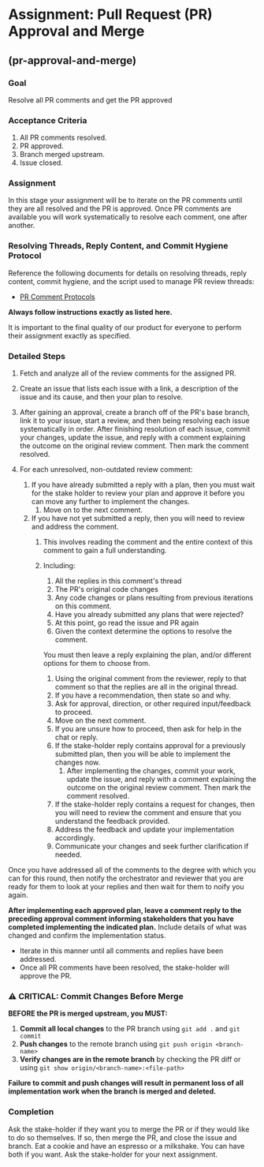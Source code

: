 # Assignment: Pull Request (PR) Approval and Merge

## (pr-approval-and-merge)

### Goal

Resolve all PR comments and get the PR approved

### Acceptance Criteria

1. All PR comments resolved.
2. PR approved.
3. Branch merged upstream.
4. Issue closed.

### Assignment

In this stage your assignment will be to iterate on the PR comments until they
are all resolved and the PR is approved. Once PR comments are available
you will work systematically to resolve each comment, one after another.

### Resolving Threads, Reply Content, and Commit Hygiene Protocol

Reference the following documents for details on resolving threads, reply content, commit hygiene, and the script used to manage PR review threads:

- [PR Comment Protocols](../ai-pr-comment-protocol.md)

**Always follow instructions exactly as listed here.**

It is important to the final quality of our product for everyone to perform their assignment exactly as specified.

### Detailed Steps

1. Fetch and analyze all of the review comments for the assigned PR.
2. Create an issue that lists each issue with a link, a description of the issue and its cause, and then your plan to resolve.
3. After gaining an approval, create a branch off of the PR's base branch, link it to your issue, start a review, and then being resolving each issue systematically in order. After finishing resolution of each issue, commit your changes, update the issue, and reply with a comment explaining the outcome on the original review comment. Then mark the comment resolved.

1. For each unresolved, non-outdated review comment:

    1. If you have already submitted a reply with a plan, then you must wait for the stake holder to review your plan and approve it before you can move any further to implement the changes.
        1. Move on to the next comment.
    1. If you have not yet submitted a reply, then you will need to review and address the comment.
        1. This involves reading the comment and the entire context of this comment to gain a full understanding.
        1. Including:
            1. All the replies in this comment's thread
            1. The PR's original code changes
            1. Any code changes or plans resulting from previous iterations on this comment.
            1. Have you already submitted any plans that were rejected?
            1. At this point, go read the issue and PR again
            1. Given the context determine the options to resolve the comment.

            You must then leave a reply explaining the plan, and/or different options for them to choose from.
            1. Using the original comment from the reviewer, reply to that comment so that the replies are all in the original thread.
            2. If you have a recommendation, then state so and why.
            3. Ask for approval, direction, or other required input/feedback to proceed.
            4. Move on the next comment.
            5. If you are unsure how to proceed, then ask for help in the chat or reply.
            6. If the stake-holder reply contains approval for a previously submitted plan, then you will be able to implement the changes now.
               1. After implementing the changes, commit your work, update the issue, and reply with a comment explaining the outcome on the original review comment. Then mark the comment resolved.
            7. If the stake-holder reply contains a request for changes, then you will need to review the comment and ensure that you understand the feedback provided.
            8. Address the feedback and update your implementation accordingly.
            9.  Communicate your changes and seek further clarification if needed.

Once you have addressed all of the comments to the degree with which you can for this round, then notify the orchestrator and reviewer that you are ready for them to look at your replies and then wait for them to noify you again.

**After implementing each approved plan, leave a comment reply to the preceding approval comment informing stakeholders that you have completed implementing the indicated plan.** Include details of what was changed and confirm the implementation status.

* Iterate in this manner until all comments and replies have been addressed.
* Once all PR comments have been resolved, the stake-holder will approve the PR.

### ⚠️ CRITICAL: Commit Changes Before Merge

**BEFORE the PR is merged upstream, you MUST:**

1. **Commit all local changes** to the PR branch using `git add .` and `git commit`
2. **Push changes** to the remote branch using `git push origin <branch-name>`
3. **Verify changes are in the remote branch** by checking the PR diff or using `git show origin/<branch-name>:<file-path>`

**Failure to commit and push changes will result in permanent loss of all implementation work when the branch is merged and deleted.**

### Completion

Ask the stake-holder if they want you to merge the PR or if they would like to do so themselves.
If so, then merge the PR, and close the issue and branch.
Eat a cookie and have an espresso or a milkshake. You can have both if you want.
Ask the stake-holder for your next assignment.
